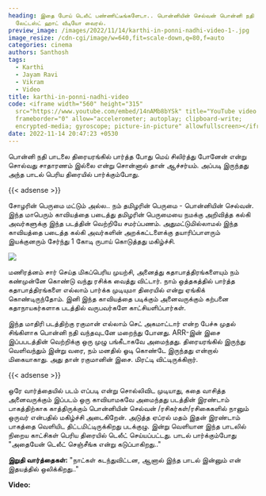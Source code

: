 ```yaml
---
heading: இதை போய் டெலீட் பண்ணிட்டீங்களேடா.. பொன்னியின் செல்வன் பொன்னி நதி
  லேட்டஸ்ட் ஹாட் வீடியோ வைரல்.
preview_image: /images/2022/11/14/karthi-in-ponni-nadhi-video-1-.jpg
image_resize: /cdn-cgi/image/w=640,fit=scale-down,q=80,f=auto
categories: cinema
authors: Santhosh
tags:
  - Karthi
  - Jayam Ravi
  - Vikram
  - Video
title: karthi-in-ponni-nadhi-video
code: <iframe width="560" height="315"
  src="https://www.youtube.com/embed/14nAMb8bYSk" title="YouTube video player"
  frameborder="0" allow="accelerometer; autoplay; clipboard-write;
  encrypted-media; gyroscope; picture-in-picture" allowfullscreen></iframe>
date: 2022-11-14 20:47:23 +0530
---
```

பொன்னி நதி பாடலை திரையரங்கில் பார்த்த போது மெய் சிலிர்த்து போனேன் என்று சொல்வது சாதாரணம் இல்லை என்று சொன்னால் தான் ஆச்சர்யம். அப்படி இருந்தது அந்த பாடல் பெரிய திரையில் பார்க்கும்போது. 

{{< adsense >}}

சோழரின் பெருமை மட்டும் அல்ல..
நம் தமிழரின் பெருமை -
பொன்னியின் செல்வன். இந்த மாபெரும் காவியத்தை படைத்து தமிழரின் பெருமையை நமக்கு அறிவித்த கல்கி அவர்களுக்கு இந்த படத்தின் வெற்றியே சமர்ப்பணம். அதுமட்டுமில்லாமல் இந்த காவியத்தை படைத்த கல்கி அவர்களின் அறக்கட்டளைக்கு தயாரிப்பாளரும் இயக்குனரும் சேர்ந்து 1 கோடி ருபாய் கொடுத்தது மகிழ்ச்சி.

![](/images/2022/11/14/karthi-in-ponni-nadhi-video-2-.jpg)

மணிரத்னம் சார் செய்த மிகப்பெரிய முயற்சி, அனைத்து கதாபாத்திரங்களையும் நம் கண்முன்னே கொண்டு வந்து ரசிக்க வைத்து விட்டார். நாம் ஒத்தகத்தில் பார்த்த கதாபாத்திரங்களை எல்லாம் பார்க்க முடியுமா திரையில் என்று ஏங்கிக் கொண்டிருந்தோம். இனி இந்த காவியத்தை படிக்கும் அனைவருக்கும் கற்பனை கதாநாயகர்களாக படத்தில் வருபவர்களே காட்சியளிப்பார்கள்.

இந்த மாதிரி படத்திற்கு ரகுமான் எல்லாம் செட் அகமாட்டார் என்ற பேச்சு முதல் சிங்கிளாக பொன்னி நதி வந்தவுடனே மறைந்து போனது. ARR-இன் இசை இப்பபடத்தின் வெற்றிக்கு ஒரு முழு பங்கீடாகவே அமைந்தது.  திரையரங்கில் இருந்து வெளிவந்தும் இன்று வரை, நம் மனதில் ஓடி கொண்டே இருந்தது என்றால் மிகையாகாது. அது தான் ரகுமானின் இசை. மிரட்டி விட்டிருக்கிறார். 

{{< adsense >}}

ஒரே வார்த்தையில் படம் எப்படி என்று சொல்லிவிட முடியாது, கதை வாசித்த அனைவருக்கும் இப்படம் 
ஒரு காவியாமகவே அமைந்தது படத்தின் இரண்டாம் பாகத்திற்காக காத்திருக்கும் பொன்னியின் செல்வன் /ரசிகர்கள்/ரசிகைகளில் நானும் ஒருவர் என்பதில் மகிழ்ச்சி அடைகிறேன். அடுத்த ஏப்ரல் மதம் இதன் இரண்டாம் பாகத்தை வெளியிட திட்டமிட்டிருக்கிறது படக்குழு. இன்று வெளியான இந்த பாடலில் நிறைய காட்சிகள் பெரிய திரையில் டெலீட் செய்யப்பட்டது. பாடல் பார்க்கும்போது "அதையேன் டெலீட் செஞ்சீங்க என்று கடுப்பாகிறது.."

**இறுதி வார்த்தைகள்:**
"நாட்கள் கடந்துவிட்டன, ஆனால் இந்த பாடல் இன்னும் என் இதயத்தில் ஒலிக்கிறது.."

**V﻿ideo:**